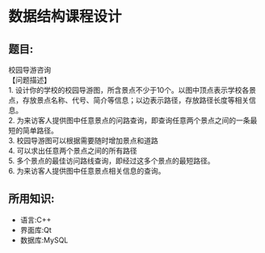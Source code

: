 # 数据结构课程设计  
## 题目:  
校园导游咨询  
【问题描述】  
    1. 设计你的学校的校园导游图，所含景点不少于10个。以图中顶点表示学校各景点，存放景点名称、代号、简介等信息；以边表示路径，存放路径长度等相关信息。  
    2. 为来访客人提供图中任意景点的问路查询，即查询任意两个景点之间的一条最短的简单路径。   
    3. 校园导游图可以根据需要随时增加景点和道路  
    4. 可以求出任意两个景点之间的所有路径  
    5. 多个景点的最佳访问路线查询，即经过这多个景点的最短路径。  
    6. 为来访客人提供图中任意景点相关信息的查询。  
  
## 所用知识:
+ 语言:C++  
+ 界面库:Qt  
+ 数据库:MySQL  
